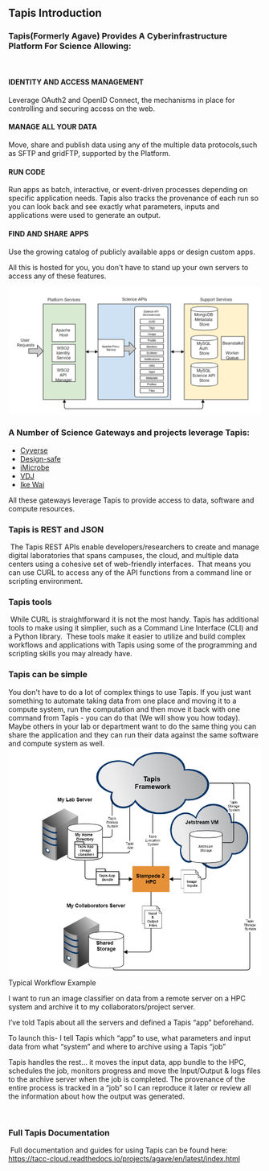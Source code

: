 ## Tapis Introduction

### Tapis(Formerly Agave) Provides A Cyberinfrastructure Platform For Science Allowing:
​
#### IDENTITY AND ACCESS MANAGEMENT
Leverage OAuth2 and OpenID Connect, the mechanisms in place for controlling and securing access on the web.
#### MANAGE ALL YOUR DATA
Move, share and publish data using any of the multiple data protocols,such as SFTP and gridFTP, supported by the Platform. 
#### RUN CODE
Run apps as batch, interactive, or event-driven processes depending on specific application needs.  Tapis also tracks the provenance of each run so you can look back and see exactly what parameters, inputs and applications were used to generate an output.
#### FIND AND SHARE APPS
Use the growing catalog of publicly available apps or design custom apps.
​

All this is hosted for you, you don't have to stand up your own servers to access any of these features.

![tapis-diagram](tapis-diagram.png)
### A Number of Science Gateways and projects leverage Tapis:

* [Cyverse](https://cyverse.org)
* [Design-safe](https://www.designsafe-ci.org/#!#research)
* [iMicrobe](https://www.imicrobe.us)
* [VDJ](https://vdjserver.org/)
* [Ike Wai](http://ikewai.org)

All these gateways leverage Tapis to provide access to data, software and compute resources.
​
### Tapis is REST and JSON
​
The Tapis REST APIs enable developers/researchers to create and manage digital laboratories that spans campuses, the cloud, and multiple data centers using a cohesive set of web-friendly interfaces. 
​
That means you can use CURL to access any of the API functions from a command line or scripting environment.
​
### Tapis tools
​
While CURL is straightforward it is not the most handy.  Tapis has additional tools to make using it simplier, such as a Command Line Interface (CLI) and a Python library.
​
These tools make it easier to utilize and build complex workflows and applications with Tapis using some of the programming and scripting skills you may already have.

### Tapis can be simple

You don't have to do a lot of complex things to use Tapis.  If you just want something to automate taking data from one place and moving it to a compute system, run the computation and then move it back with one command from Tapis - you can do that (We will show you how today).  Maybe others in your lab or department want to do the same thing you can share the application and they can run their data against the same software and compute system as well.
![tapis-workflow](Tapis-workflow.png)
Typical Workflow Example

I want to run an image classifier on data from a remote server on a HPC system and archive it to my collaborators/project server.

I’ve told Tapis about all the servers and defined a Tapis “app” beforehand.

To launch this- I tell Tapis which “app” to use, what parameters and input data from what “system” and where to archive using a Tapis “job”

Tapis handles the rest… it moves the input data, app bundle to the HPC, schedules the job, monitors progress and move the Input/Output & logs files to the archive server when the job is completed.  The provenance of the entire process is tracked in a “job” so I can reproduce it later or review all the information about how the output was generated.

​
### Full Tapis Documentation
​
Full documentation and guides for using Tapis can be found here:
<https://tacc-cloud.readthedocs.io/projects/agave/en/latest/index.html>
​
